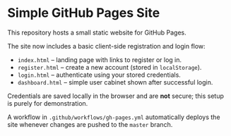 # Simple GitHub Pages Site

This repository hosts a small static website for GitHub Pages.

The site now includes a basic client-side registration and login flow:

* `index.html` &ndash; landing page with links to register or log in.
* `register.html` &ndash; create a new account (stored in `localStorage`).
* `login.html` &ndash; authenticate using your stored credentials.
* `dashboard.html` &ndash; simple user cabinet shown after successful login.

Credentials are saved locally in the browser and are **not** secure; this setup is purely for demonstration.

A workflow in `.github/workflows/gh-pages.yml` automatically deploys the site whenever changes are pushed to the `master` branch.
